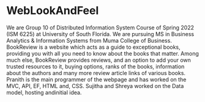 # WebLookAndFeel
We are Group 10 of Distributed Information System Course of Spring 2022 (ISM 6225) at University of South Florida. We are pursuing MS in Business Analytics & Information Systems from Muma College of Business. BookReview is a website which acts as a guide to exceptional books, providing you with all you need to know about the books that matter. Among much else, BookReview provides reviews, and an option to add your own trusted resources to it, buying options, ranks of the books, information about the authors and many more review article links of various books. Pranith is the main programmer of the webpage and has worked on the MVC, API, EF, HTML and, CSS. Sujitha and Shreya worked on the Data model, hosting andinitial idea.
